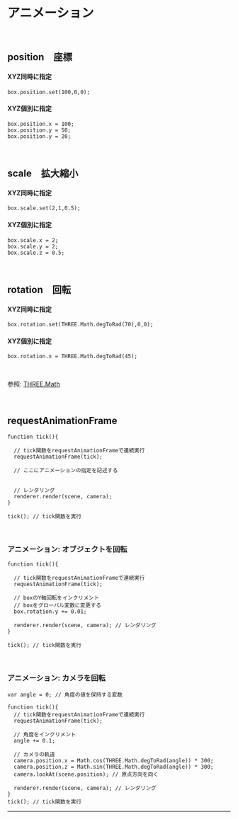 # アニメーション

&nbsp;
&nbsp;

## position　座標
#### XYZ同時に指定

```
box.position.set(100,0,0);
```

#### XYZ個別に指定

```
box.position.x = 100;
box.position.y = 50;
box.position.y = 20;
```

&nbsp;


## scale　拡大縮小
#### XYZ同時に指定
```
box.scale.set(2,1,0.5);
```
#### XYZ個別に指定

```
box.scale.x = 2;
box.scale.y = 2;
box.scale.z = 0.5;
```

&nbsp;

## rotation　回転
#### XYZ同時に指定

```
box.rotation.set(THREE.Math.degToRad(70),0,0);
```

#### XYZ個別に指定

```
box.rotation.x = THREE.Math.degToRad(45);
```
&nbsp;

参照: [THREE.Math](https://threejs.org/docs/index.html#api/math/Math)

&nbsp;
&nbsp;

## requestAnimationFrame

```
function tick(){

  // tick関数をrequestAnimationFrameで連続実行
  requestAnimationFrame(tick);

  // ここにアニメーションの指定を記述する


  // レンダリング
  renderer.render(scene, camera);
}

tick(); // tick関数を実行
```

&nbsp;

### アニメーション: オブジェクトを回転


```
function tick(){

  // tick関数をrequestAnimationFrameで連続実行
  requestAnimationFrame(tick);

  // boxのY軸回転をインクリメント
  // boxをグローバル変数に変更する
  box.rotation.y += 0.01;

  renderer.render(scene, camera); // レンダリング
}

tick(); // tick関数を実行
```

&nbsp;



### アニメーション: カメラを回転


```
var angle = 0; // 角度の値を保持する変数

function tick(){
  // tick関数をrequestAnimationFrameで連続実行
  requestAnimationFrame(tick);

  // 角度をインクリメント
  angle += 0.1;
  
  // カメラの軌道
  camera.position.x = Math.cos(THREE.Math.degToRad(angle)) * 300;
  camera.position.z = Math.sin(THREE.Math.degToRad(angle)) * 300;
  camera.lookAt(scene.position); // 原点方向を向く
  
  renderer.render(scene, camera); // レンダリング
}
tick(); // tick関数を実行
```

---

